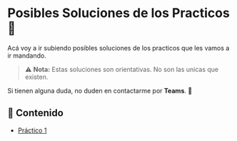 # Posibles Soluciones de los Practicos 📝

Acá voy a ir subiendo posibles soluciones de los practicos que les vamos a ir mandando.

> ⚠️ **Nota:** Estas soluciones son orientativas. No son las unicas que existen.

Si tienen alguna duda, no duden en contactarme por **Teams**. 💬

## 📂 Contenido

- [Práctico 1](https://github.com/sebastianvegaabril/TeoriaMarzo2025/tree/main/Practico0)
